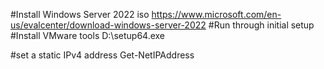 #Install Windows Server 2022 iso https://www.microsoft.com/en-us/evalcenter/download-windows-server-2022
#Run through initial setup
#Install VMware tools
D:\setup64.exe

#set a static IPv4 address
Get-NetIPAddress
